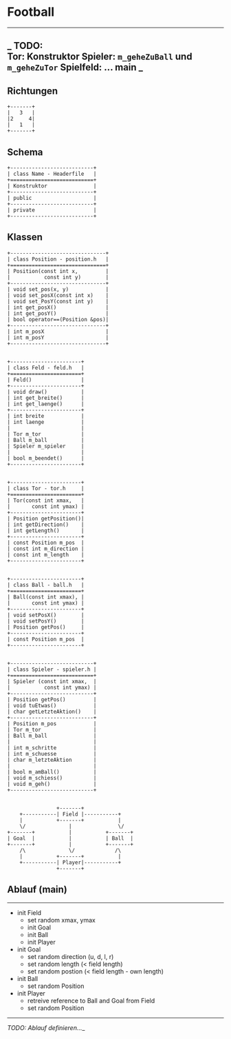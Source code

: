 # Football
---
_
TODO:  
Tor: Konstruktor
Spieler: `m_geheZuBall` und `m_geheZuTor`
Spielfeld: ...
main
_
---
## Richtungen
    +-------+
    |   3   |
    |2     4|
    |   1   |
    +-------+


## Schema
    +---------------------------+
    | class Name - Headerfile   |
    +===========================+
    | Konstruktor               |
    +---------------------------+
    | public                    |
    +---------------------------+
    | private                   |
    +---------------------------+


## Klassen

    +-------------------------------+
    | class Position - position.h   |
    +===============================+
    | Position(const int x,         |
    |           const int y)        |
    +-------------------------------+
    | void set_pos(x, y)            |
    | void set_posX(const int x)    |
    | void set_PosY(const int y)    |
    | int get_posX()                |
    | int get_posY()                |
    | bool operator==(Position &pos)|
    +-------------------------------+
    | int m_posX                    |
    | int m_posY                    |
    +-------------------------------+


    +-----------------------+
    | class Feld - feld.h   |
    +=======================+
    | Feld()                |
    +-----------------------+
    | void draw()           |
    | int get_breite()      |
    | int get_laenge()      |
    +-----------------------+
    | int breite            |
    | int laenge            |
    |                       |
    | Tor m_tor             |
    | Ball m_ball           |
    | Spieler m_spieler     |
    |                       |
    | bool m_beendet()      |
    +-----------------------+


    +-----------------------+
    | class Tor - tor.h     |
    +=======================+
    | Tor(const int xmax,   |
    |       const int ymax) |
    +-----------------------+
    | Position getPosition()|
    | int getDirection()    |
    | int getLength()       |
    +-----------------------+
    | const Position m_pos  |
    | const int m_direction |  
    | const int m_length    |
    +-----------------------+


    +-----------------------+
    | class Ball - ball.h   |
    +=======================+
    | Ball(const int xmax), |
    |       const int ymax) |
    +-----------------------+
    | void setPosX()        |
    | void setPosY()        |
    | Position getPos()     |
    +-----------------------+
    | const Position m_pos  |
    +-----------------------+


    +---------------------------+
    | class Spieler - spieler.h |
    +===========================+
    | Spieler (const int xmax,  |
    |           const int ymax) |
    +---------------------------+
    | Position getPos()         |
    | void tuEtwas()            |
    | char getLetzteAktion()    |
    +---------------------------+
    | Position m_pos            |
    | Tor m_tor                 |
    | Ball m_ball               |
    |                           |
    | int m_schritte            |
    | int m_schuesse            |
    | char m_letzteAktion       |
    |                           |
    | bool m_amBall()           |
    | void m_schiess()          |
    | void m_geh()              |
    +---------------------------+


                    +-------+
        +-----------| Field |-----------+
        |           +-------+           |
        \/              |               \/         
    +-------+           |           +-------+
    | Goal  |           |           | Ball  |
    +-------+           |           +-------+
        /\              \/             /\
        |           +-------+           |
        +-----------| Player|-----------+
                    +-------+


## Ablauf (main)
---
*   init Field
    -   set random xmax, ymax
    -   init Goal
    -   init Ball
    -   init Player
*   init Goal
    -   set random direction (u, d, l, r)
    -   set random length (< field length)
    -   set random postion (< field length - own length)
*   init Ball
    -   set random Position
*   init Player
    -   retreive reference to Ball and Goal from Field
    -   set random Position
---
_TODO: Ablauf definieren...__
